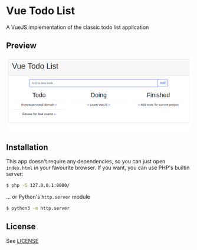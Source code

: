 # Vue Todo List

A VueJS implementation of the classic todo list application

## Preview

![](./img/preview.png)

## Installation

This app doesn't require any dependencies, so you can just open `index.html` in your favourite browser. If you want, you can use PHP's builtin server:

```bash
$ php -S 127.0.0.1:8000/
```

... or Python's `http.server` module

```bash
$ python3 -m http.server
```

## License

See [LICENSE](LICENSE)
